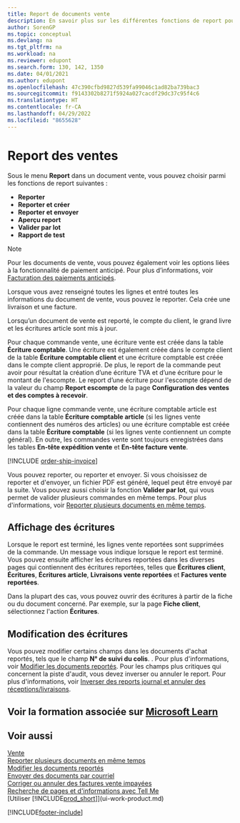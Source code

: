 ```yaml
---
title: Report de documents vente
description: En savoir plus sur les différentes fonctions de report pour reporter des documents vente et la manière de mettre à jour les documents reportés.
author: SorenGP
ms.topic: conceptual
ms.devlang: na
ms.tgt_pltfrm: na
ms.workload: na
ms.reviewer: edupont
ms.search.form: 130, 142, 1350
ms.date: 04/01/2021
ms.author: edupont
ms.openlocfilehash: 47c390cfbd9827d539fa99046c1ad82ba739bac3
ms.sourcegitcommit: f9143302b8271f5924a027cacdf29dc37c95f4c6
ms.translationtype: HT
ms.contentlocale: fr-CA
ms.lasthandoff: 04/29/2022
ms.locfileid: "8655628"
---
```

# <a name="posting-sales"></a>Report des ventes

Sous le menu **Report** dans un document vente, vous pouvez choisir parmi les fonctions de report suivantes :

* **Reporter**
* **Reporter et créer**
* **Reporter et envoyer**
* **Aperçu report**
* **Valider par lot**
* **Rapport de test**

> [!NOTE]
> Pour les documents de vente, vous pouvez également voir les options liées à la fonctionnalité de paiement anticipé. Pour plus d’informations, voir [Facturation des paiements anticipés](finance-invoice-prepayments.md).

Lorsque vous avez renseigné toutes les lignes et entré toutes les informations du document de vente, vous pouvez le reporter. Cela crée une livraison et une facture.

Lorsqu’un document de vente est reporté, le compte du client, le grand livre et les écritures article sont mis à jour.

Pour chaque commande vente, une écriture vente est créée dans la table **Écriture comptable**. Une écriture est également créée dans le compte client de la table **Écriture comptable client** et une écriture comptable est créée dans le compte client approprié. De plus, le report de la commande peut avoir pour résultat la création d’une écriture TVA et d’une écriture pour le montant de l'escompte. Le report d’une écriture pour l'escompte dépend de la valeur du champ **Report escompte** de la page **Configuration des ventes et des comptes à recevoir**.

Pour chaque ligne commande vente, une écriture comptable article est créée dans la table **Écriture comptable article** (si les lignes vente contiennent des numéros des articles) ou une écriture comptable est créée dans la table **Écriture comptable** (si les lignes vente contiennent un compte général). En outre, les commandes vente sont toujours enregistrées dans les tables **En-tête expédition vente** et **En-tête facture vente**.

[!INCLUDE [order-ship-invoice](includes/order-ship-invoice.md)]

Vous pouvez reporter, ou reporter et envoyer. Si vous choisissez de reporter et d'envoyer, un fichier PDF est généré, lequel peut être envoyé par la suite. Vous pouvez aussi choisir la fonction **Valider par lot**, qui vous permet de valider plusieurs commandes en même temps. Pour plus d'informations, voir [Reporter plusieurs documents en même temps](ui-batch-posting.md).

## <a name="viewing-ledger-entries"></a>Affichage des écritures

Lorsque le report est terminé, les lignes vente reportées sont supprimées de la commande. Un message vous indique lorsque le report est terminé. Vous pouvez ensuite afficher les écritures reportées dans les diverses pages qui contiennent des écritures reportées, telles que **Écritures client**, **Écritures**, **Écritures article**, **Livraisons vente reportées** et **Factures vente reportées**.  

Dans la plupart des cas, vous pouvez ouvrir des écritures à partir de la fiche ou du document concerné. Par exemple, sur la page **Fiche client**, sélectionnez l'action **Écritures**.

## <a name="editing-ledger-entries"></a>Modification des écritures

Vous pouvez modifier certains champs dans les documents d'achat reportés, tels que le champ **N° de suivi du colis**. . Pour plus d'informations, voir [Modifier les documents reportés](across-edit-posted-document.md). Pour les champs plus critiques qui concernent la piste d'audit, vous devez inverser ou annuler le report. Pour plus d'informations, voir [Inverser des reports journal et annuler des réceptions/livraisons](finance-how-reverse-journal-posting.md).

## <a name="see-related-training-at-microsoft-learn"></a>Voir la formation associée sur [Microsoft Learn](/learn/modules/ship-invoice-items-dynamics-365-business-central/index)

## <a name="see-also"></a>Voir aussi

[Vente](sales-manage-sales.md)  
[Reporter plusieurs documents en même temps](ui-batch-posting.md)  
[Modifier les documents reportés](across-edit-posted-document.md)  
[Envoyer des documents par courriel](ui-how-send-documents-email.md)  
[Corriger ou annuler des factures vente impayées](sales-how-correct-cancel-sales-invoice.md)  
[Recherche de pages et d'informations avec Tell Me](ui-search.md)  
[Utiliser [!INCLUDE[prod_short](includes/prod_short.md)]](ui-work-product.md)

[!INCLUDE[footer-include](includes/footer-banner.md)]  
